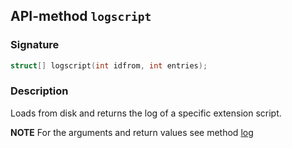 ## API-method `logscript`

### Signature
``` c++
struct[] logscript(int idfrom, int entries);
```

### Description
Loads from disk and returns the log of a specific extension script.

**NOTE** For the arguments and return values see method [log](LOG.md)
